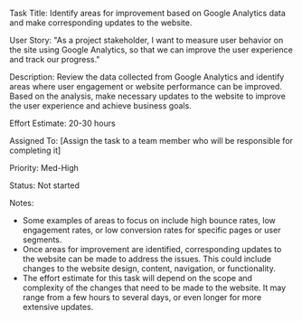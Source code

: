 Task Title: Identify areas for improvement based on Google Analytics data and make corresponding updates to the website.

User Story: "As a project stakeholder, I want to measure user behavior on the site using Google Analytics, so that we can improve the user experience and track our progress."

Description: Review the data collected from Google Analytics and identify areas where user engagement or website performance can be improved. Based on the analysis, make necessary updates to the website to improve the user experience and achieve business goals.

Effort Estimate: 20-30 hours

Assigned To: [Assign the task to a team member who will be responsible for completing it]

Priority: Med-High

Status: Not started

Notes:
* Some examples of areas to focus on include high bounce rates, low engagement rates, or low conversion rates for specific pages or user segments.
* Once areas for improvement are identified, corresponding updates to the website can be made to address the issues. This could include changes to the website design, content, navigation, or functionality.
* The effort estimate for this task will depend on the scope and complexity of the changes that need to be made to the website. It may range from a few hours to several days, or even longer for more extensive updates.
